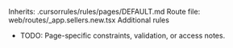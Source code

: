 Inherits: .cursorrules/rules/pages/DEFAULT.md
Route file: web/routes/_app.sellers.new.tsx
Additional rules
- TODO: Page-specific constraints, validation, or access notes.
